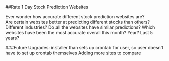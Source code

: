 ##Rate 1 Day Stock Prediction Websites

Ever wonder how accurate different stock prediction websites are?  
Are certain websites better at predicting different stocks than others?
Different industries?
Do all the websites have similar predictions?
Which websites have been the most accurate overall this month?  Year?  Last 5 years?

###Future Upgrades:
installer than sets up crontab for user, so user doesn't have to set up crontab themselves
Adding more sites to compare